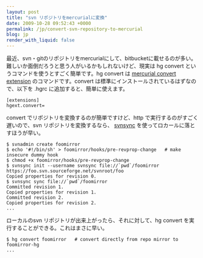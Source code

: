 ```yaml
---
layout: post
title: "svn リポジトリをmercurialに変換"
date: 2009-10-28 09:52:43 +0000
permalink: /jp/convert-svn-repository-to-mercurial
blog: jp
render_with_liquid: false
---
```


最近、svn・gitのリポジトリをmercurialにして、bitbucketに載せるのが多い。難しいか面倒だろうと思う人がいるかもしれないけど、現実は
hg convert というコマンドを使うとすごく簡単です。hg convert は [mercurial convert
extension](http://mercurial.selenic.com/wiki/ConvertExtension)
のコマンドです。convert は標準にインストールされているはずなので、以下を .hgrc
に追加すると、簡単に使えます。

```text
[extensions]
hgext.convert=
```

convert でリポジトリを変換するのが簡単ですけど、http で実行するのがすごく遅いので、svn リポジトリを変換するなら、
[svnsync](http://www.asahi-net.or.jp/~iu9m-tcym/svndoc/svn_svnsync.html)
を使ってロカールに落とすほうが早い。

```text
$ svnadmin create foomirror
$ echo '#!/bin/sh' > foomirror/hooks/pre-revprop-change   # make insecure dummy hook
$ chmod +x foomirror/hooks/pre-revprop-change
$ svnsync init --username svnsync file://`pwd`/foomirror https://foo.svn.sourceforge.net/svnroot/foo
Copied properties for revision 0.
$ svnsync sync file://`pwd`/foomirror
Committed revision 1.
Copied properties for revision 1.
Committed revision 2.
Copied properties for revision 2.
...
```

ローカルのsvn リポジトリが出来上がったら、それに対して、hg convert を実行することができる。これはまさに早い。

```text
$ hg convert foomirror   # convert directly from repo mirror to foomirror-hg
...
```
